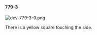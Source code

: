 #### 779-3
![dev-779-3-0.png](https://github.com/lil-lab/nlvr/raw/master/nlvr/dev/images/1/dev-779-3-0.png "dev-779-3-0.png")

There is a yellow square touching the side.